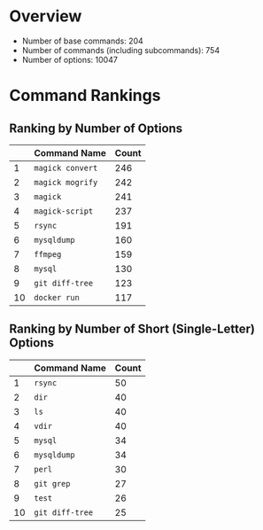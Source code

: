 # Overview

- Number of base commands: 204
- Number of commands (including subcommands): 754
- Number of options: 10047

# Command Rankings

## Ranking by Number of Options

||Command Name|Count|
|:--|:--|:--|
|1|`magick convert`|246|
|2|`magick mogrify`|242|
|3|`magick`|241|
|4|`magick-script`|237|
|5|`rsync`|191|
|6|`mysqldump`|160|
|7|`ffmpeg`|159|
|8|`mysql`|130|
|9|`git diff-tree`|123|
|10|`docker run`|117|

## Ranking by Number of Short (Single-Letter) Options

||Command Name|Count|
|:--|:--|:--|
|1|`rsync`|50|
|2|`dir`|40|
|3|`ls`|40|
|4|`vdir`|40|
|5|`mysql`|34|
|6|`mysqldump`|34|
|7|`perl`|30|
|8|`git grep`|27|
|9|`test`|26|
|10|`git diff-tree`|25|